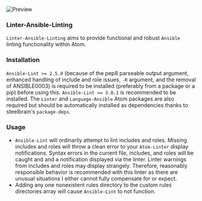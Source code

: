 ![Preview](https://raw.githubusercontent.com/mschuchard/linter-ansible-linting/master/linter_ansible_linting.png)

### Linter-Ansible-Linting
`Linter-Ansible-Linting` aims to provide functional and robust `Ansible` linting functionality within Atom.

### Installation
`Ansible-Lint >= 2.5.0` (because of the pep8 parseable output argument, enhanced handling of include and role issues, `-R` argument, and the removal of ANSIBLE0003) is required to be installed (preferably from a package or a pip) before using this. `Ansible-Lint >= 3.0.1` is recommended to be installed. The `Linter` and `Language-Ansible` Atom packages are also required but should be automatically installed as dependencies thanks to steelbrain's `package-deps`.

### Usage
- `Ansible-Lint` will ordinarily attempt to lint includes and roles. Missing includes and roles will throw a clean error to your `Atom-Linter` display notifications. Syntax errors in the current file, includes, and roles will be caught and and a notification displayed via the linter. Linter warnings from includes and roles may display strangely. Therefore, reasonably responsible behavior is recommended with this linter as there are unusual situations I either cannot fully compensate for or expect.
- Adding any one nonexistent rules directory to the custom rules directories array will cause `Ansible-Lint` to not function.
